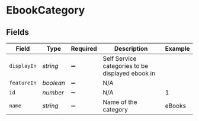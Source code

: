 # EbookCategory


## Fields

| Field                                            | Type                                             | Required                                         | Description                                      | Example                                          |
| ------------------------------------------------ | ------------------------------------------------ | ------------------------------------------------ | ------------------------------------------------ | ------------------------------------------------ |
| `displayIn`                                      | *string*                                         | :heavy_minus_sign:                               | Self Service categories to be displayed ebook in |                                                  |
| `featureIn`                                      | *boolean*                                        | :heavy_minus_sign:                               | N/A                                              |                                                  |
| `id`                                             | *number*                                         | :heavy_minus_sign:                               | N/A                                              | 1                                                |
| `name`                                           | *string*                                         | :heavy_minus_sign:                               | Name of the category                             | eBooks                                           |